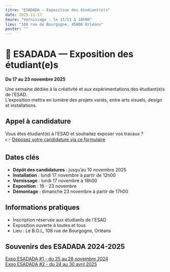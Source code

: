 ```yaml
---
titre: "ESADADA — Exposition des étudiant(e)s"
date: 2025-11-17
heure: "Vernissage : le 17/11 à 18h00"
lieu: "108 rue de Bourgogne, 45000 Orléans"
poster: ""
---
```


# 🎨 ESADADA — Exposition des étudiant(e)s
**Du 17 au 23 novembre 2025**

Une semaine dédiée à la créativité et aux expérimentations des étudiant(e)s de l’ESAD.  
L’exposition mettra en lumière des projets variés, entre arts visuels, design et installations.

## Appel à candidature
Vous êtes étudiant(e) à l’ESAD et souhaitez exposer vos travaux ?  
👉 [Déposez votre candidature via ce formulaire](https://docs.google.com/forms/d/e/1FAIpQLSdFQOzvBb41A9pRpXH94J8gxgYt-GdVoK2-exdJkiFsgsXTAQ/viewform?usp=header)

## Dates clés
- **Dépôt des candidatures** : jusqu’au 10 novembre 2025  
- **Installation** : lundi 17 novembre à partir de 12h00
- **Vernissage** : lundi 17 novembre à 18h00 
- **Exposition** : 18 - 23 novembre
- **Démontage** : dimanche 23 novembre à partir de 17h00


## Informations pratiques
- Inscription réservée aux étudiants de l'ESAD
- Exposition ouverte à toutes et tous
- Lieu : Le B.O.L, 108 rue de Bourgogne, Orléans

## Souvenirs des ESADADA 2024-2025
[Expo ESADADA #1 - du 25 au 28 novembre 2024](https://www.instagram.com/p/DDZ0GlIMQkH/)\
[Expo ESADADA #2 - du 24 au 30 avril 2025](https://www.instagram.com/p/DJR7FzDKe40/)
